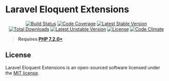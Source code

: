# Laravel Eloquent Extensions
<p align="center">
<a href="https://github.com/zingimmick/laravel-eloquent-extensions/actions"><img src="https://github.com/zingimmick/laravel-eloquent-extensions/workflows/tests/badge.svg" alt="Build Status"></a>
<a href="https://codecov.io/gh/zingimmick/laravel-eloquent-extensions"><img src="https://codecov.io/gh/zingimmick/laravel-eloquent-extensions/branch/master/graph/badge.svg" alt="Code Coverage" /></a>
<a href="https://packagist.org/packages/zing/laravel-eloquent-extensions"><img src="https://poser.pugx.org/zing/laravel-eloquent-extensions/v/stable.svg" alt="Latest Stable Version"></a>
<a href="https://packagist.org/packages/zing/laravel-eloquent-extensions"><img src="https://poser.pugx.org/zing/laravel-eloquent-extensions/downloads" alt="Total Downloads"></a>
<a href="https://packagist.org/packages/zing/laravel-eloquent-extensions"><img src="https://poser.pugx.org/zing/laravel-eloquent-extensions/v/unstable.svg" alt="Latest Unstable Version"></a>
<a href="https://packagist.org/packages/zing/laravel-eloquent-extensions"><img src="https://poser.pugx.org/zing/laravel-eloquent-extensions/license" alt="License"></a>
<a href="https://codeclimate.com/github/zingimmick/laravel-eloquent-extensions/maintainability"><img src="https://api.codeclimate.com/v1/badges/e243742cfef988445a3f/maintainability" alt="Code Climate" /></a>
</p>

> **Requires [PHP 7.2.0+](https://php.net/releases/)**

## License

Laravel Eloquent Extensions is an open-sourced software licensed under the [MIT license](LICENSE).
